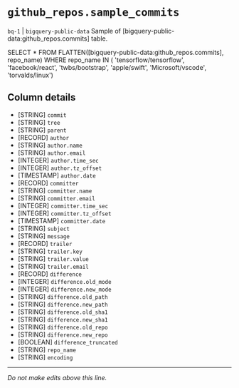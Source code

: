 # `github_repos.sample_commits`
`bq-1` | `bigquery-public-data`
Sample of [bigquery-public-data:github_repos.commits] table.

SELECT *
FROM FLATTEN([bigquery-public-data:github_repos.commits], repo_name)
WHERE repo_name IN (
    'tensorflow/tensorflow',
    'facebook/react',
    'twbs/bootstrap',
    'apple/swift',
    'Microsoft/vscode',
    'torvalds/linux')

## Column details
* [STRING]    `commit`
* [STRING]    `tree`
* [STRING]    `parent`
* [RECORD]    `author`
* [STRING]    `author.name`
* [STRING]    `author.email`
* [INTEGER]   `author.time_sec`
* [INTEGER]   `author.tz_offset`
* [TIMESTAMP] `author.date`
* [RECORD]    `committer`
* [STRING]    `committer.name`
* [STRING]    `committer.email`
* [INTEGER]   `committer.time_sec`
* [INTEGER]   `committer.tz_offset`
* [TIMESTAMP] `committer.date`
* [STRING]    `subject`
* [STRING]    `message`
* [RECORD]    `trailer`
* [STRING]    `trailer.key`
* [STRING]    `trailer.value`
* [STRING]    `trailer.email`
* [RECORD]    `difference`
* [INTEGER]   `difference.old_mode`
* [INTEGER]   `difference.new_mode`
* [STRING]    `difference.old_path`
* [STRING]    `difference.new_path`
* [STRING]    `difference.old_sha1`
* [STRING]    `difference.new_sha1`
* [STRING]    `difference.old_repo`
* [STRING]    `difference.new_repo`
* [BOOLEAN]   `difference_truncated`
* [STRING]    `repo_name`
* [STRING]    `encoding`

-------------------------------------------------------------------------------
*Do not make edits above this line.*
